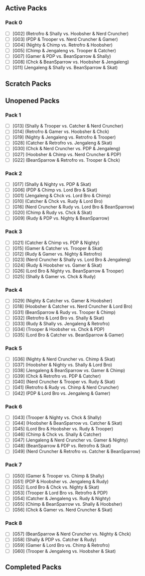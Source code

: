 ## Active Packs

### Pack 0

-   [ ] [G02] (Retrofro & Shally vs. Hoobsher & Nerd Cruncher)
-   [ ] [G03] (PDP & Trooper vs. Nerd Cruncher & Gamer)
-   [ ] [G04] (Nighty & Chimp vs. Retrofro & Hoobsher)
-   [ ] [G05] (Chimp & Jengaleng vs. Trooper & Catcher)
-   [ ] [G07] (Gamer & PDP vs. BeanSparrow & Shally)
-   [ ] [G08] (Chck & BeanSparrow vs. Hoobsher & Jengaleng)
-   [ ] [G11] (Jengaleng & Shally vs. BeanSparrow & Skat)

## Scratch Packs

## Unopened Packs

### Pack 1

-   [ ] [G13] (Shally & Trooper vs. Catcher & Nerd Cruncher)
-   [ ] [G14] (Retrofro & Gamer vs. Hoobsher & Chck)
-   [ ] [G19] (Nighty & Jengaleng vs. Retrofro & Trooper)
-   [ ] [G28] (Catcher & Retrofro vs. Jengaleng & Skat)
-   [ ] [G30] (Chck & Nerd Cruncher vs. PDP & Jengaleng)
-   [ ] [G27] (Hoobsher & Chimp vs. Nerd Cruncher & PDP)
-   [ ] [G22] (BeanSparrow & Retrofro vs. Trooper & Chck)

### Pack 2

-   [ ] [G17] (Shally & Nighty vs. PDP & Skat)
-   [ ] [G06] (PDP & Chimp vs. Lord Bro & Skat)
-   [ ] [G01] (Jengaleng & Chck vs. Lord Bro & Chimp)
-   [ ] [G10] (Catcher & Chck vs. Rudy & Lord Bro)
-   [ ] [G16] (Nerd Cruncher & Rudy vs. Lord Bro & BeanSparrow)
-   [ ] [G20] (Chimp & Rudy vs. Chck & Skat)
-   [ ] [G09] (Rudy & PDP vs. Nighty & BeanSparrow)

### Pack 3

-   [ ] [G21] (Catcher & Chimp vs. PDP & Nighty)
-   [ ] [G15] (Gamer & Catcher vs. Trooper & Skat)
-   [ ] [G12] (Rudy & Gamer vs. Nighty & Retrofro)
-   [ ] [G23] (Nerd Cruncher & Shally vs. Lord Bro & Jengaleng)
-   [ ] [G24] (Rudy & Hoobsher vs. Gamer & Skat)
-   [ ] [G26] (Lord Bro & Nighty vs. BeanSparrow & Trooper)
-   [ ] [G25] (Shally & Gamer vs. Chck & Rudy)

### Pack 4

-   [ ] [G29] (Nighty & Catcher vs. Gamer & Hoobsher)
-   [ ] [G18] (Hoobsher & Catcher vs. Nerd Cruncher & Lord Bro)
-   [ ] [G31] (BeanSparrow & Rudy vs. Trooper & Chimp)
-   [ ] [G32] (Retrofro & Lord Bro vs. Shally & Skat)
-   [ ] [G33] (Rudy & Shally vs. Jengaleng & Retrofro)
-   [ ] [G34] (Trooper & Hoobsher vs. Chck & PDP)
-   [ ] [G35] (Lord Bro & Catcher vs. BeanSparrow & Gamer)

### Pack 5

-   [ ] [G36] (Nighty & Nerd Cruncher vs. Chimp & Skat)
-   [ ] [G37] (Hoobsher & Nighty vs. Shally & Lord Bro)
-   [ ] [G38] (Jengaleng & BeanSparrow vs. Gamer & Chimp)
-   [ ] [G39] (Chck & Retrofro vs. PDP & Catcher)
-   [ ] [G40] (Nerd Cruncher & Trooper vs. Rudy & Skat)
-   [ ] [G41] (Retrofro & Rudy vs. Chimp & Nerd Cruncher)
-   [ ] [G42] (PDP & Lord Bro vs. Jengaleng & Gamer)

### Pack 6

-   [ ] [G43] (Trooper & Nighty vs. Chck & Shally)
-   [ ] [G44] (Hoobsher & BeanSparrow vs. Catcher & Skat)
-   [ ] [G45] (Lord Bro & Hoobsher vs. Rudy & Trooper)
-   [ ] [G46] (Chimp & Chck vs. Shally & Catcher)
-   [ ] [G47] (Jengaleng & Nerd Cruncher vs. Gamer & Nighty)
-   [ ] [G48] (BeanSparrow & PDP vs. Retrofro & Skat)
-   [ ] [G49] (Nerd Cruncher & Retrofro vs. Catcher & BeanSparrow)

### Pack 7

-   [ ] [G50] (Gamer & Trooper vs. Chimp & Shally)
-   [ ] [G51] (PDP & Hoobsher vs. Jengaleng & Rudy)
-   [ ] [G52] (Lord Bro & Chck vs. Nighty & Skat)
-   [ ] [G53] (Trooper & Lord Bro vs. Retrofro & PDP)
-   [ ] [G54] (Catcher & Jengaleng vs. Rudy & Nighty)
-   [ ] [G55] (Chimp & BeanSparrow vs. Shally & Hoobsher)
-   [ ] [G56] (Chck & Gamer vs. Nerd Cruncher & Skat)

### Pack 8

-   [ ] [G57] (BeanSparrow & Nerd Cruncher vs. Nighty & Chck)
-   [ ] [G58] (Shally & PDP vs. Catcher & Rudy)
-   [ ] [G59] (Gamer & Lord Bro vs. Chimp & Retrofro)
-   [ ] [G60] (Trooper & Jengaleng vs. Hoobsher & Skat)

## Completed Packs
